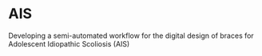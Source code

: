 # AIS
Developing a semi-automated workflow for the digital design of braces for Adolescent Idiopathic Scoliosis (AIS)
